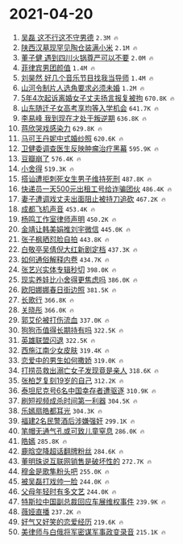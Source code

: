# 2021-04-20

1. [吴磊 这不行这不守男德](https://s.weibo.com/weibo?q=%E5%90%B4%E7%A3%8A%20%E8%BF%99%E4%B8%8D%E8%A1%8C%E8%BF%99%E4%B8%8D%E5%AE%88%E7%94%B7%E5%BE%B7&Refer=top) `2.3M 🔥`
1. [陕西汉墓现罕见陶仓装满小米](https://s.weibo.com/weibo?q=%E9%99%95%E8%A5%BF%E6%B1%89%E5%A2%93%E7%8E%B0%E7%BD%95%E8%A7%81%E9%99%B6%E4%BB%93%E8%A3%85%E6%BB%A1%E5%B0%8F%E7%B1%B3&Refer=top) `2.1M 🔥`
1. [董子健 遇到四川火锅尊严可以不要](https://s.weibo.com/weibo?q=%E8%91%A3%E5%AD%90%E5%81%A5%20%E9%81%87%E5%88%B0%E5%9B%9B%E5%B7%9D%E7%81%AB%E9%94%85%E5%B0%8A%E4%B8%A5%E5%8F%AF%E4%BB%A5%E4%B8%8D%E8%A6%81&Refer=top) `2.0M 🔥`
1. [菲律宾男团颜值](https://s.weibo.com/weibo?q=%23%E8%8F%B2%E5%BE%8B%E5%AE%BE%E7%94%B7%E5%9B%A2%E9%A2%9C%E5%80%BC%23&Refer=top) `1.4M 🔥`
1. [刘昊然 好几个音乐节目找我当导师](https://s.weibo.com/weibo?q=%E5%88%98%E6%98%8A%E7%84%B6%20%E5%A5%BD%E5%87%A0%E4%B8%AA%E9%9F%B3%E4%B9%90%E8%8A%82%E7%9B%AE%E6%89%BE%E6%88%91%E5%BD%93%E5%AF%BC%E5%B8%88&Refer=top) `1.4M 🔥`
1. [山河令制片人选角要求必须未婚](https://s.weibo.com/weibo?q=%23%E5%B1%B1%E6%B2%B3%E4%BB%A4%E5%88%B6%E7%89%87%E4%BA%BA%E9%80%89%E8%A7%92%E8%A6%81%E6%B1%82%E5%BF%85%E9%A1%BB%E6%9C%AA%E5%A9%9A%23&Refer=top) `1.2M 🔥`
1. [5年4次起诉离婚女子丈夫扬言报复被拘](https://s.weibo.com/weibo?q=%235%E5%B9%B44%E6%AC%A1%E8%B5%B7%E8%AF%89%E7%A6%BB%E5%A9%9A%E5%A5%B3%E5%AD%90%E4%B8%88%E5%A4%AB%E6%89%AC%E8%A8%80%E6%8A%A5%E5%A4%8D%E8%A2%AB%E6%8B%98%23&Refer=top) `670.8K 🔥`
1. [山东随迁子女高考享均等入学机会](https://s.weibo.com/weibo?q=%23%E5%B1%B1%E4%B8%9C%E9%9A%8F%E8%BF%81%E5%AD%90%E5%A5%B3%E9%AB%98%E8%80%83%E4%BA%AB%E5%9D%87%E7%AD%89%E5%85%A5%E5%AD%A6%E6%9C%BA%E4%BC%9A%23&Refer=top) `641.7K 🔥`
1. [李易峰 我到现在才处于叛逆期](https://s.weibo.com/weibo?q=%E6%9D%8E%E6%98%93%E5%B3%B0%20%E6%88%91%E5%88%B0%E7%8E%B0%E5%9C%A8%E6%89%8D%E5%A4%84%E4%BA%8E%E5%8F%9B%E9%80%86%E6%9C%9F&Refer=top) `636.8K 🔥`
1. [蒋欣哭戏感染力](https://s.weibo.com/weibo?q=%23%E8%92%8B%E6%AC%A3%E5%93%AD%E6%88%8F%E6%84%9F%E6%9F%93%E5%8A%9B%23&Refer=top) `629.8K 🔥`
1. [马可王丹妮中式婚纱照](https://s.weibo.com/weibo?q=%E9%A9%AC%E5%8F%AF%E7%8E%8B%E4%B8%B9%E5%A6%AE%E4%B8%AD%E5%BC%8F%E5%A9%9A%E7%BA%B1%E7%85%A7&Refer=top) `620.6K 🔥`
1. [卫健委调查医生反映肿瘤治疗黑幕](https://s.weibo.com/weibo?q=%E5%8D%AB%E5%81%A5%E5%A7%94%E8%B0%83%E6%9F%A5%E5%8C%BB%E7%94%9F%E5%8F%8D%E6%98%A0%E8%82%BF%E7%98%A4%E6%B2%BB%E7%96%97%E9%BB%91%E5%B9%95&Refer=top) `595.9K 🔥`
1. [豆瓣崩了](https://s.weibo.com/weibo?q=%23%E8%B1%86%E7%93%A3%E5%B4%A9%E4%BA%86%23&Refer=top) `576.4K 🔥`
1. [小舍得](https://s.weibo.com/weibo?q=%E5%B0%8F%E8%88%8D%E5%BE%97&Refer=top) `519.3K 🔥`
1. [搭讪遭拒刺死女生男子维持死刑](https://s.weibo.com/weibo?q=%23%E6%90%AD%E8%AE%AA%E9%81%AD%E6%8B%92%E5%88%BA%E6%AD%BB%E5%A5%B3%E7%94%9F%E7%94%B7%E5%AD%90%E7%BB%B4%E6%8C%81%E6%AD%BB%E5%88%91%23&Refer=top) `487.8K 🔥`
1. [快递员一天500元出租工号给诈骗团伙](https://s.weibo.com/weibo?q=%E5%BF%AB%E9%80%92%E5%91%98%E4%B8%80%E5%A4%A9500%E5%85%83%E5%87%BA%E7%A7%9F%E5%B7%A5%E5%8F%B7%E7%BB%99%E8%AF%88%E9%AA%97%E5%9B%A2%E4%BC%99&Refer=top) `486.4K 🔥`
1. [妻子遭调戏丈夫出面阻止被持刀追砍](https://s.weibo.com/weibo?q=%23%E5%A6%BB%E5%AD%90%E9%81%AD%E8%B0%83%E6%88%8F%E4%B8%88%E5%A4%AB%E5%87%BA%E9%9D%A2%E9%98%BB%E6%AD%A2%E8%A2%AB%E6%8C%81%E5%88%80%E8%BF%BD%E7%A0%8D%23&Refer=top) `467.2K 🔥`
1. [成都飞机声音](https://s.weibo.com/weibo?q=%23%E6%88%90%E9%83%BD%E9%A3%9E%E6%9C%BA%E5%A3%B0%E9%9F%B3%23&Refer=top) `453.4K 🔥`
1. [杨鸣工作室律师声明](https://s.weibo.com/weibo?q=%23%E6%9D%A8%E9%B8%A3%E5%B7%A5%E4%BD%9C%E5%AE%A4%E5%BE%8B%E5%B8%88%E5%A3%B0%E6%98%8E%23&Refer=top) `450.2K 🔥`
1. [金靖让韩美娟推刘宇微信](https://s.weibo.com/weibo?q=%23%E9%87%91%E9%9D%96%E8%AE%A9%E9%9F%A9%E7%BE%8E%E5%A8%9F%E6%8E%A8%E5%88%98%E5%AE%87%E5%BE%AE%E4%BF%A1%23&Refer=top) `445.0K 🔥`
1. [张子枫晒怼脸自拍](https://s.weibo.com/weibo?q=%23%E5%BC%A0%E5%AD%90%E6%9E%AB%E6%99%92%E6%80%BC%E8%84%B8%E8%87%AA%E6%8B%8D%23&Refer=top) `443.8K 🔥`
1. [白敬亭吴倩倪大红新剧定档](https://s.weibo.com/weibo?q=%23%E7%99%BD%E6%95%AC%E4%BA%AD%E5%90%B4%E5%80%A9%E5%80%AA%E5%A4%A7%E7%BA%A2%E6%96%B0%E5%89%A7%E5%AE%9A%E6%A1%A3%23&Refer=top) `437.3K 🔥`
1. [如何通俗解释内卷](https://s.weibo.com/weibo?q=%23%E5%A6%82%E4%BD%95%E9%80%9A%E4%BF%97%E8%A7%A3%E9%87%8A%E5%86%85%E5%8D%B7%23&Refer=top) `434.7K 🔥`
1. [张艺兴实体专辑秒切](https://s.weibo.com/weibo?q=%23%E5%BC%A0%E8%89%BA%E5%85%B4%E5%AE%9E%E4%BD%93%E4%B8%93%E8%BE%91%E7%A7%92%E5%88%87%23&Refer=top) `398.0K 🔥`
1. [现实养娃比小舍得更焦虑吗](https://s.weibo.com/weibo?q=%23%E7%8E%B0%E5%AE%9E%E5%85%BB%E5%A8%83%E6%AF%94%E5%B0%8F%E8%88%8D%E5%BE%97%E6%9B%B4%E7%84%A6%E8%99%91%E5%90%97%23&Refer=top) `386.0K 🔥`
1. [欧阳娜娜春日街边照](https://s.weibo.com/weibo?q=%E6%AC%A7%E9%98%B3%E5%A8%9C%E5%A8%9C%E6%98%A5%E6%97%A5%E8%A1%97%E8%BE%B9%E7%85%A7&Refer=top) `381.5K 🔥`
1. [长歌行](https://s.weibo.com/weibo?q=%E9%95%BF%E6%AD%8C%E8%A1%8C&Refer=top) `366.8K 🔥`
1. [关晓彤](https://s.weibo.com/weibo?q=%E5%85%B3%E6%99%93%E5%BD%A4&Refer=top) `366.0K 🔥`
1. [郭艾伦被打伤流血](https://s.weibo.com/weibo?q=%23%E9%83%AD%E8%89%BE%E4%BC%A6%E8%A2%AB%E6%89%93%E4%BC%A4%E6%B5%81%E8%A1%80%23&Refer=top) `337.0K 🔥`
1. [狗狗币值得长期持有吗](https://s.weibo.com/weibo?q=%E7%8B%97%E7%8B%97%E5%B8%81%E5%80%BC%E5%BE%97%E9%95%BF%E6%9C%9F%E6%8C%81%E6%9C%89%E5%90%97&Refer=top) `322.5K 🔥`
1. [英雄联盟闪退](https://s.weibo.com/weibo?q=%23%E8%8B%B1%E9%9B%84%E8%81%94%E7%9B%9F%E9%97%AA%E9%80%80%23&Refer=top) `322.5K 🔥`
1. [西施江南少女皮肤](https://s.weibo.com/weibo?q=%23%E8%A5%BF%E6%96%BD%E6%B1%9F%E5%8D%97%E5%B0%91%E5%A5%B3%E7%9A%AE%E8%82%A4%23&Refer=top) `319.4K 🔥`
1. [恋爱中的男生如何撒娇](https://s.weibo.com/weibo?q=%23%E6%81%8B%E7%88%B1%E4%B8%AD%E7%9A%84%E7%94%B7%E7%94%9F%E5%A6%82%E4%BD%95%E6%92%92%E5%A8%87%23&Refer=top) `319.0K 🔥`
1. [打捞员救出溺亡女子发现竟是亲人](https://s.weibo.com/weibo?q=%E6%89%93%E6%8D%9E%E5%91%98%E6%95%91%E5%87%BA%E6%BA%BA%E4%BA%A1%E5%A5%B3%E5%AD%90%E5%8F%91%E7%8E%B0%E7%AB%9F%E6%98%AF%E4%BA%B2%E4%BA%BA&Refer=top) `318.6K 🔥`
1. [张柏芝复刻19岁的自己](https://s.weibo.com/weibo?q=%23%E5%BC%A0%E6%9F%8F%E8%8A%9D%E5%A4%8D%E5%88%BB19%E5%B2%81%E7%9A%84%E8%87%AA%E5%B7%B1%23&Refer=top) `312.2K 🔥`
1. [泰坦尼克号6名中国幸存者遭驱逐](https://s.weibo.com/weibo?q=%E6%B3%B0%E5%9D%A6%E5%B0%BC%E5%85%8B%E5%8F%B76%E5%90%8D%E4%B8%AD%E5%9B%BD%E5%B9%B8%E5%AD%98%E8%80%85%E9%81%AD%E9%A9%B1%E9%80%90&Refer=top) `310.9K 🔥`
1. [刷短视频成杀时间第一利器](https://s.weibo.com/weibo?q=%23%E5%88%B7%E7%9F%AD%E8%A7%86%E9%A2%91%E6%88%90%E6%9D%80%E6%97%B6%E9%97%B4%E7%AC%AC%E4%B8%80%E5%88%A9%E5%99%A8%23&Refer=top) `304.5K 🔥`
1. [乐嫣扇皓都耳光](https://s.weibo.com/weibo?q=%23%E4%B9%90%E5%AB%A3%E6%89%87%E7%9A%93%E9%83%BD%E8%80%B3%E5%85%89%23&Refer=top) `304.3K 🔥`
1. [福建2名民警酒后涉嫌强奸](https://s.weibo.com/weibo?q=%E7%A6%8F%E5%BB%BA2%E5%90%8D%E6%B0%91%E8%AD%A6%E9%85%92%E5%90%8E%E6%B6%89%E5%AB%8C%E5%BC%BA%E5%A5%B8&Refer=top) `299.1K 🔥`
1. [笔帽无通气孔或可致儿童窒息](https://s.weibo.com/weibo?q=%23%E7%AC%94%E5%B8%BD%E6%97%A0%E9%80%9A%E6%B0%94%E5%AD%94%E6%88%96%E5%8F%AF%E8%87%B4%E5%84%BF%E7%AB%A5%E7%AA%92%E6%81%AF%23&Refer=top) `286.0K 🔥`
1. [皓嫣](https://s.weibo.com/weibo?q=%E7%9A%93%E5%AB%A3&Refer=top) `285.8K 🔥`
1. [鹿晗空降超话翻牌粉丝](https://s.weibo.com/weibo?q=%23%E9%B9%BF%E6%99%97%E7%A9%BA%E9%99%8D%E8%B6%85%E8%AF%9D%E7%BF%BB%E7%89%8C%E7%B2%89%E4%B8%9D%23&Refer=top) `284.6K 🔥`
1. [董明珠说互联网销售是破坏性的](https://s.weibo.com/weibo?q=%23%E8%91%A3%E6%98%8E%E7%8F%A0%E8%AF%B4%E4%BA%92%E8%81%94%E7%BD%91%E9%94%80%E5%94%AE%E6%98%AF%E7%A0%B4%E5%9D%8F%E6%80%A7%E7%9A%84%23&Refer=top) `272.7K 🔥`
1. [穆金是歌隼粉头吧](https://s.weibo.com/weibo?q=%23%E7%A9%86%E9%87%91%E6%98%AF%E6%AD%8C%E9%9A%BC%E7%B2%89%E5%A4%B4%E5%90%A7%23&Refer=top) `255.0K 🔥`
1. [被吴磊打戏帅一脸](https://s.weibo.com/weibo?q=%23%E8%A2%AB%E5%90%B4%E7%A3%8A%E6%89%93%E6%88%8F%E5%B8%85%E4%B8%80%E8%84%B8%23&Refer=top) `244.0K 🔥`
1. [父母年轻时有多文艺](https://s.weibo.com/weibo?q=%E7%88%B6%E6%AF%8D%E5%B9%B4%E8%BD%BB%E6%97%B6%E6%9C%89%E5%A4%9A%E6%96%87%E8%89%BA&Refer=top) `244.0K 🔥`
1. [特斯拉中国副总裁回应车展维权事件](https://s.weibo.com/weibo?q=%23%E7%89%B9%E6%96%AF%E6%8B%89%E4%B8%AD%E5%9B%BD%E5%89%AF%E6%80%BB%E8%A3%81%E5%9B%9E%E5%BA%94%E8%BD%A6%E5%B1%95%E7%BB%B4%E6%9D%83%E4%BA%8B%E4%BB%B6%23&Refer=top) `239.9K 🔥`
1. [薇娅直播](https://s.weibo.com/weibo?q=%E8%96%87%E5%A8%85%E7%9B%B4%E6%92%AD&Refer=top) `237.2K 🔥`
1. [好气又好笑的恋爱经历](https://s.weibo.com/weibo?q=%23%E5%A5%BD%E6%B0%94%E5%8F%88%E5%A5%BD%E7%AC%91%E7%9A%84%E6%81%8B%E7%88%B1%E7%BB%8F%E5%8E%86%23&Refer=top) `219.6K 🔥`
1. [美律师与白俄将军密谋军事政变录音](https://s.weibo.com/weibo?q=%E7%BE%8E%E5%BE%8B%E5%B8%88%E4%B8%8E%E7%99%BD%E4%BF%84%E5%B0%86%E5%86%9B%E5%AF%86%E8%B0%8B%E5%86%9B%E4%BA%8B%E6%94%BF%E5%8F%98%E5%BD%95%E9%9F%B3&Refer=top) `215.1K 🔥`

